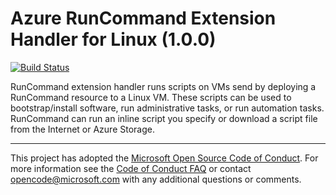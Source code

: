 # Azure RunCommand Extension Handler for Linux (1.0.0) 
[![Build Status](https://travis-ci.org/koralski/run-command-extension-linux.svg?branch=master)](https://travis-ci.org/koralski/run-command-extension-linux)

RunCommand extension handler runs scripts on VMs send by deploying a RunCommand resource to a Linux VM.
These scripts can be used to bootstrap/install software, run administrative tasks, or run
automation tasks. RunCommand can run an inline script you specify or
download a script file from the Internet or Azure Storage.

-----
This project has adopted the [Microsoft Open Source Code of Conduct](https://opensource.microsoft.com/codeofconduct/). For more information see the [Code of Conduct FAQ](https://opensource.microsoft.com/codeofconduct/faq/) or contact [opencode@microsoft.com](mailto:opencode@microsoft.com) with any additional questions or comments.
